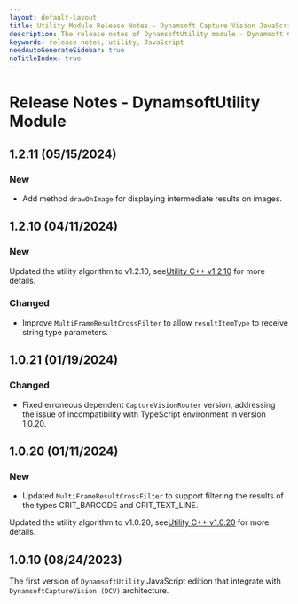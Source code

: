 ```yaml
---
layout: default-layout
title: Utility Module Release Notes - Dynamsoft Capture Vision JavaScript Edition
description: The release notes of DynamsoftUtility module - Dynamsoft Capture Vision JavaScript Edition.
keywords: release notes, utility, JavaScript
needAutoGenerateSidebar: true
noTitleIndex: true
---
```


# Release Notes - DynamsoftUtility Module

## 1.2.11 (05/15/2024)

### New

- Add method `drawOnImage` for displaying intermediate results on images.

## 1.2.10 (04/11/2024)

### New

Updated the utility algorithm to v1.2.10, see[Utility C++ v1.2.10](https://www.dynamsoft.com/capture-vision/docs/server/programming/cplusplus/release-notes/utility.html#1210-03012024) for more details.

### Changed

- Improve `MultiFrameResultCrossFilter` to allow `resultItemType` to receive string type parameters.

## 1.0.21 (01/19/2024)

### Changed

- Fixed erroneous dependent `CaptureVisionRouter` version, addressing the issue of incompatibility with TypeScript environment in version 1.0.20.

## 1.0.20 (01/11/2024)

### New

- Updated `MultiFrameResultCrossFilter` to support filtering the results of the types CRIT_BARCODE and CRIT_TEXT_LINE.

Updated the utility algorithm to v1.0.20, see[Utility C++ v1.0.20](https://www.dynamsoft.com/capture-vision/docs/server/programming/cplusplus/release-notes/utility.html#1020-10262023) for more details.

## 1.0.10 (08/24/2023)

The first version of `DynamsoftUtility` JavaScript edition that integrate with `DynamsoftCaptureVision (DCV)` architecture.

